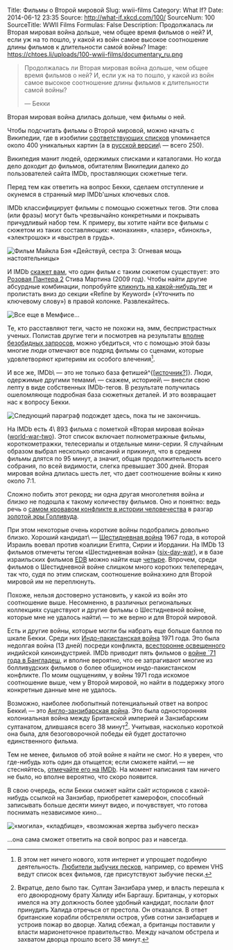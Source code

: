 Title: Фильмы о Второй мировой
Slug: wwii-films
Category: What If?
Date: 2014-06-12 23:35
Source: http://what-if.xkcd.com/100/
SourceNum: 100
SourceTitle: WWII Films
Formulas: False
Description: Продолжалась ли Вторая мировая война дольше, чем общее время фильмов о ней? И, если уж на то пошло, у какой из войн самое высокое соотношение длины фильмов к длительности самой войны?
Image: https://chtoes.li/uploads/100-wwii-films/documentary_ru.png

> Продолжалась ли Вторая мировая война дольше, чем общее время фильмов о ней? И, если уж на то пошло, у какой из войн самое высокое соотношение длины фильмов к длительности самой войны?
>
> — Бекки

Вторая мировая война длилась дольше, чем фильмы о ней.

Чтобы подсчитать фильмы о Второй мировой, можно начать с Википедии, где в изобилии [соответствующих списков][1] упоминается около 400 уникальных картин (а в [русской версии][2]\ — всего 250).

Википедия манит людей, одержимых списками и каталогами. Но когда дело доходит до фильмов, обитателям Википедии далеко до пользователей сайта IMDb, проставляющих сюжетные теги.

Перед тем как ответить на вопрос Бекки, сделаем отступление и окунемся в странный мир IMDb\'шных ключевых слов.

IMDb классифицирует фильмы с помощью сюжетных тегов. Эти слова (или фразы) могут быть чрезвычайно конкретными и покрывать причудливый набор тем. К примеру, вы хотите найти все фильмы с сюжетом из таких составляющих: «монахиня», «лазер», «бинокль», «электрошок» и «выстрел в грудь».

![](/uploads/100-wwii-films/nun_ru.png "Фильм Майкла Бэя «Действуй, сестра 3: Огневая мощь настоятельницы»")

И IMDb [скажет вам][3], что один фильм с таким сюжетом существует: это [Розовая Пантера 2][4] Стива Мартина (2009 год). Чтобы найти другие абсурдные комбинации, попробуйте [кликнуть на какой-нибудь тег][5] и пролистать вниз до секции «Refine by Keyword» («Уточнить по ключевому слову») в правой колонке. Развлекайтесь.

![](/uploads/100-wwii-films/hours_ru.png "Все еще в Мемфисе…")

Те, кто расставляют теги, часто не похожи на, эмм, беспристрастных ученых. Полистав другие теги и посмотрев на результаты [вполне безобидных запросов][6], можно убедиться, что с помощью этой базы многие люди отмечают все подряд фильмы со сценами, которые удовлетворяют критериям их особого влечения[^1].

[^1]: В этом нет ничего нового, хотя интернет и упрощает подобную деятельность. [Любители зыбучих песков][7], например, со времен VHS ведут список всех фильмов, где присутствуют зыбучие пески.

И все же, IMDb\ — это не только база фетишей^{[[источник?][8]]}. Люди, одержимые другими темами\ — скажем, историей\ — внесли свою лепту в виде собственных IMDb-тегов. В результате получилась ошеломляюще подробная база сюжетных деталей. И это возвращает нас к вопросу Бекки.

![](/uploads/100-wwii-films/wait_ru.png "Следующий параграф подождет здесь, пока ты не закончишь.")

На IMDb есть 4\ 893 фильма с пометкой «Вторая мировая война» ([world-war-two][9]). Этот список включает полнометражные фильмы, короткометражки, телесериалы и отдельные мини-серии. Я случайным образом выбрал несколько описаний и прикинул, что в среднем фильмы длятся по 95 минут, а значит, общая продолжительность всего собрания, по всей видимости, слегка превышает 300 дней. Вторая мировая война длилась шесть лет, что дает соотношение войны к кино около 7:1.

Сложно побить этот рекорд; ни одна другая многолетняя война _и близко_ не подошла к такому количеству фильмов. Оно и понятно: ведь речь о [самом кровавом конфликте в истории человечества][10] в разгар [золотой эры Голливуда][11].

При этом некоторые очень короткие войны подобрались довольно близко. Хороший кандидат\ — [Шестидневная война][12] 1967 года, в которой Израиль воевал против коалиции Египта, Сирии и Иордании. На IMDb 13 фильмов отмечеты тегом «Шестидневная война» ([six-day-war][13]), и в базе израильских фильмов [EDB][14] можно найти еще [четыре][15]. Впрочем, среди фильмов о Шестидневной войне слишком много коротких телепередач, так что, судя по этим спискам, соотношение война:кино для Второй мировой им не переплюнуть.

Похоже, нельзя достоверно установить, у какой из войн это соотношение выше. Несомненно, в различных региональных коллекциях существуют и другие фильмы о Шестидневной войне, которые мне не удалось найти\ — то же верно и для Второй мировой.

Есть и другие войны, которые могли бы набрать еще больше баллов по шкале Бекки. Среди них [Индо-пакистанская война][16] 1971 года. Это была недолгая война (13 дней) посреди конфликта, [всесторонне освещенного][17] индийской киноиндустрией. IMDb приводит пять фильмов о [войне `71 года в Бангладеш][18], и вполне вероятно, что ее затрагивают многие из болливудских фильмов о более обширном индо-пакистанском конфликте. По моим ощущениям, у войны 1971 года искомое соотношение выше, чем у Второй мировой, но найти в поддержку этого конкретные данные мне не удалось.

Возможно, наиболее любопытный потенциальный ответ на вопрос Бекки\ — это [Англо-занзибарская война][19]. Это была односторонняя колониальная война между Британской империей и Занзибарским султанатом, длившаяся всего 38 минут[^2]. Учитывая, насколько короткой она была, для безоговорочной победы ей будет достаточно единственного фильма.

[^2]: Вкратце, дело было так. Султан Занзибара умер, и власть перешла к его двоюродному брату Халиду ибн Баргашу. Британцы, у которых имелся на эту должность более удобный кандидат, послали флот принудить Халида отречься от престола. Он отказался. В ответ британские корабли обстреляли остров, убив сотни занзибарцев и устроив пожар во дворце. Халид сбежал, а британцы поставили у власти марионеточное правительство. Между началом обстрела и захватом дворца прошло всего 38 минут.

Тем не менее, фильмов об этой войне я найти не смог. Но я уверен, что где-нибудь хоть один да отыщется; если сможете найти\ — не стесняйтесь, [отмечайте его на IMDb][20]. На момент написания там ничего не было, но вполне вероятно, что скоро появится.

В свою очередь, если Бекки сможет найти сайт историков с какой-нибудь ссылкой на Занзибар, приобретет камерофон, способный записывать больше десяти минут видео, и почувствует, что готова поснимать независимое кино…

![](/uploads/100-wwii-films/documentary_ru.png "«могила», «кладбище», «возможная жертва зыбучего песка»")

…она сама сможет ответить на свой вопрос раз и навсегда.

[1]: http://en.wikipedia.org/wiki/Category:World_War_II_films

[2]: http://ru.wikipedia.org/wiki/Категория:Фильмы_о_Второй_мировой_войне

[3]: http://www.imdb.com/keyword/nun/laser/binoculars/electric-shock/shot-in-the-chest/

[4]: http://www.imdb.com/title/tt0838232/

[5]: http://www.imdb.com/keyword/sword-fight/

[6]: http://www.imdb.com/keyword/shirt/

[7]: http://www.slate.com/articles/health_and_science/science/2010/08/terra_infirma.single.html

[8]: http://www.imdb.com/title/tt2203581/?ref_=fn_al_tt_2

[9]: http://www.imdb.com/keyword/world-war-two/

[10]: http://necrometrics.com/20c5m.htm#Second

[11]: http://en.wikipedia.org/wiki/Classical_Hollywood_cinema

[12]: http://ru.wikipedia.org/wiki/Шестидневная_война

[13]: http://www.imdb.com/keyword/six-day-war/

[14]: http://www.edb.co.il/

[15]: http://www.edb.co.il/browse/tag/127/

[16]: http://ru.wikipedia.org/wiki/Третья_индо-пакистанская_война

[17]: http://timesofindia.indiatimes.com/videols/7824538.cms

[18]: http://ru.wikipedia.org/wiki/Война_за_независимость_Бангладеш

[19]: http://ru.wikipedia.org/wiki/Англо-занзибарская_война

[20]: http://www.imdb.com/keyword/anglo-zanzibar-war/
